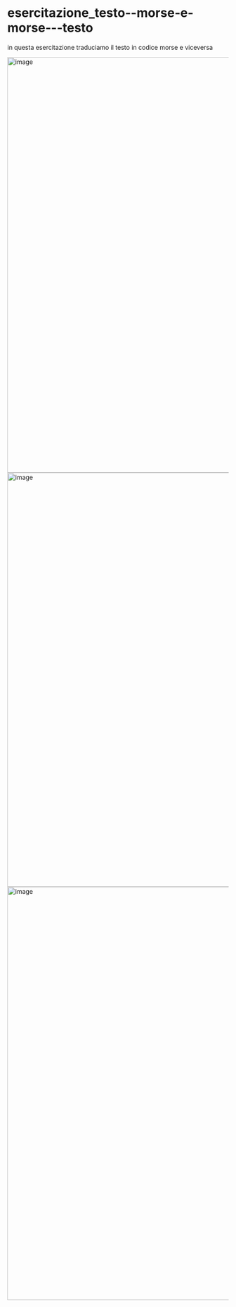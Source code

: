 # esercitazione_testo--morse-e-morse---testo
in questa esercitazione traduciamo il testo in codice morse e viceversa

<img width="1919" height="946" alt="image" src="https://github.com/user-attachments/assets/3cb82dd8-25b4-4a8b-9f58-c2e68290ef94" />

<img width="1919" height="943" alt="image" src="https://github.com/user-attachments/assets/b4a03c1b-68fb-44fb-bbfb-de8b54252ef9" />

<img width="1919" height="941" alt="image" src="https://github.com/user-attachments/assets/8546a112-94bf-4c3d-a12d-422c95277640" />
